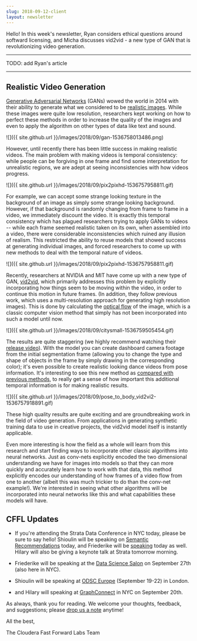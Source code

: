 ```yaml
---
slug: 2018-09-12-client
layout: newsletter
---
```


Hello!  In this week's newsletter, Ryan considers ethical questions around softward licensing, and Micha discusses vid2vid - a new type of GAN that is revolutionizing video generation.

---
TODO: add Ryan's article

---
## Realistic Video Generation

[Generative Adversarial Networks][6] (GANs) wowed the world in 2014 with their
ability to generate what we considered to be [realistic images][4]. While these
images were quite low resolution, researchers kept working on how to perfect
these methods in order to increase the quality of the images and even to apply
the algorithm on other types of data like text and sound.

![]({{ site.github.url }}/images/2018/09/gan-1536758013486.png)

However, until recently there has been little success in making realistic
videos. The main problem with making videos is temporal consistency: while
people can be forgiving in one frame and find some interpretation for
unrealistic regions, we are adept at seeing inconsistencies with how videos
progress.

![]({{ site.github.url }}/images/2018/09/pix2pixhd-1536757958811.gif)

For example, we can accept some strange looking texture in the background of an
image as simply some strange looking background. However, if that background is
randomly changing from frame to frame in a video, we immediately discount the
video. It is exactly this temporal consistency which has plagued researchers
trying to apply GANs to videos -- while each frame seemed realistic taken on
its own, when assembled into a video, there were considerable inconsistencies
which ruined any illusion of realism. This restricted the ability to reuse
models that showed success at generating individual images, and forced
researchers to come up with new methods to deal with the temporal nature of
videos.

![]({{ site.github.url }}/images/2018/09/pix2pixhd-1536757958811.gif)

Recently, researchers at NVIDIA and MIT have come up with a new type of
GAN, [vid2vid][1], which primarily addresses this problem by explicitly
incorporating how things seem to be moving within the video, in order to continue
this motion in future frames. (In addition, they follow previous work, which uses
a multi-resolution approach for generating high resolution images). This is done
by calculating the [optical flow][5] of the image, which is a classic computer
vision method that simply has not been incorporated into such a model until now.

![]({{ site.github.url }}/images/2018/09/citysmall-1536759505454.gif)

The results are quite staggering (we highly recommend watching their [release
video][2]). With the model you can create dashboard camera footage from the initial
segmentation frame (allowing you to change the type and shape of objects in the
frame by simply drawing in the corresponding color); it's even possible to create realistic looking
dance videos from pose information. It's interesting to see this new method as
[compared with previous methods][3], to really get a sense of how important this
additional temporal information is for making realistic results.

![]({{ site.github.url }}/images/2018/09/pose_to_body_vid2vi2-1536757918891.gif)

These high quality results are quite exciting and are groundbreaking work in
the field of video generation. From applications in generating synthetic
training data to use in creative projects, the vid2vid model itself is instantly
applicable.

Even more interesting is how the field as a whole will learn from this
research and start finding ways to incorporate other classic algorithms into
neural networks. Just as conv-nets explicitly encoded the two dimensional
understanding we have for images into models so that they can more quickly and
accurately learn how to work with that data, this method explicitly encodes our
understanding of how frames of a video flow from one to another (albeit this was
much trickier to do than the conv-net example!). We're interested in seeing what
other algorithms will be incorporated into neural networks like this and what
capabilities these models will have.

[1]: https://tcwang0509.github.io/vid2vid/
[2]: https://www.youtube.com/watch?v=GrP_aOSXt5U&feature=youtu.be
[3]: https://www.youtube.com/watch?v=A7g4mLD1E1E
[4]: https://arxiv.org/abs/1701.07875
[5]: https://en.wikipedia.org/wiki/Optical_flow
[6]: https://arxiv.org/abs/1406.2661

## CFFL Updates

* If you're attending the Strata Data Conference in NYC today, please be sure to say hello!  Shioulin will be speaking on [Semantic Recommendations](https://conferences.oreilly.com/strata/strata-ny/public/schedule/detail/69260) today, and Friederike will be [speaking](https://conferences.oreilly.com/strata/strata-ny/public/schedule/detail/69365) today as well.  Hilary will also be giving a keynote talk at Strata tomorrow morning.

* Friederike will be speaking at the [Data Science Salon](https://www.eventbrite.com/e/data-science-salon-nyc-tickets-40072527007) on September 27th (also here in NYC).

* Shioulin will be speaking at [ODSC Europe](https://odsc.com/london) (September 19-22) in London.

* and Hilary will speaking at [GraphConnect](https://neo4j.com/blog/hilary-mason-cloudera-stephen-ogrady-redmonk-keynote-graphconnect/) in NYC on September 20th.

As always, thank you for reading. We welcome your thoughts, feedback, and suggestions; please [drop us a note](mailto:cffl@cloudera.com) anytime!

All the best,

The Cloudera Fast Forward Labs Team
